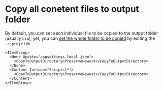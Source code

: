 # Copy all conetent files to output folder

By default, you can set each individual file to be copied to the output folder (usually `bin`), 
yet, you can [set the whole folder to be copied](https://rider-support.jetbrains.com/hc/en-us/community/posts/115000554064-Copy-to-Output-Copy-Folder-to-Output) by editing the `.csprojc` file. 

```
<ItemGroup>
  <None Update="appsettings.local.json">
    <CopyToOutputDirectory>PreserveNewest</CopyToOutputDirectory>
  </None>
  <Content Include="Scripts\*">
    <CopyToOutputDirectory>PreserveNewest</CopyToOutputDirectory>
  </Content>  
</ItemGroup>
```
